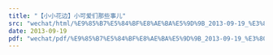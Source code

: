 ```yaml
---
title: "【小小花边】小可爱们那些事儿"
src: "wechat/html/%E9%85%B7%E5%84%BF%E8%AE%BA%E5%9D%9B_2013-09-19_%E3%80%90%E5%B0%8F%E5%B0%8F%E8%8A%B1%E8%BE%B9%E3%80%91%E5%B0%8F%E5%8F%AF%E7%88%B1%E4%BB%AC%E9%82%A3%E4%BA%9B%E4%BA%8B%E5%84%BF.html"
date: 2013-09-19
pdf: "wechat/pdf/%E9%85%B7%E5%84%BF%E8%AE%BA%E5%9D%9B_2013-09-19_%E3%80%90%E5%B0%8F%E5%B0%8F%E8%8A%B1%E8%BE%B9%E3%80%91%E5%B0%8F%E5%8F%AF%E7%88%B1%E4%BB%AC%E9%82%A3%E4%BA%9B%E4%BA%8B%E5%84%BF.pdf"
---
```

